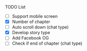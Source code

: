 TODO List
- [ ] Support mobile screen
- [x] Number of chapter
- [ ] Auto scroll down (chat type)
- [x] Develop story type
- [ ] Add Facebook OG
- [ ] Check if end of chapter (chat type)